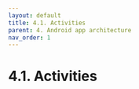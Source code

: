 ```yaml
---
layout: default
title: 4.1. Activities
parent: 4. Android app architecture
nav_order: 1
---
```


# 4.1. Activities
